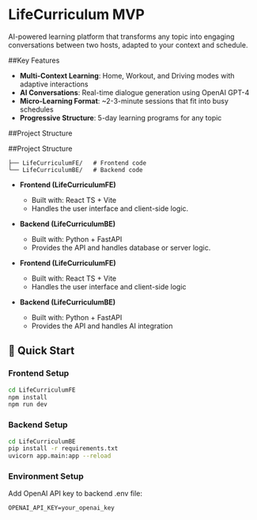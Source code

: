 # LifeCurriculum MVP

AI-powered learning platform that transforms any topic into engaging conversations between two hosts, adapted to your context and schedule.

##Key Features
- **Multi-Context Learning**: Home, Workout, and Driving modes with adaptive interactions
- **AI Conversations**: Real-time dialogue generation using OpenAI GPT-4
- **Micro-Learning Format**: ~2-3-minute sessions that fit into busy schedules
- **Progressive Structure**: 5-day learning programs for any topic

##Project Structure

##Project Structure
```LifeCurriculumMVP/
├── LifeCurriculumFE/   # Frontend code
└── LifeCurriculumBE/   # Backend code
```

- **Frontend (LifeCurriculumFE)**
  - Built with: React TS + Vite
  - Handles the user interface and client-side logic.

- **Backend (LifeCurriculumBE)**
  - Built with: Python + FastAPI
  - Provides the API and handles database or server logic.

- **Frontend (LifeCurriculumFE)**
  - Built with: React TS + Vite
  - Handles the user interface and client-side logic
- **Backend (LifeCurriculumBE)**
  - Built with: Python + FastAPI
  - Provides the API and handles AI integration

## 🚀 Quick Start

### Frontend Setup
```bash
cd LifeCurriculumFE
npm install
npm run dev
```

### Backend Setup
```bash
cd LifeCurriculumBE
pip install -r requirements.txt
uvicorn app.main:app --reload
```

### Environment Setup
Add OpenAI API key to backend .env file:
```
OPENAI_API_KEY=your_openai_key
```
